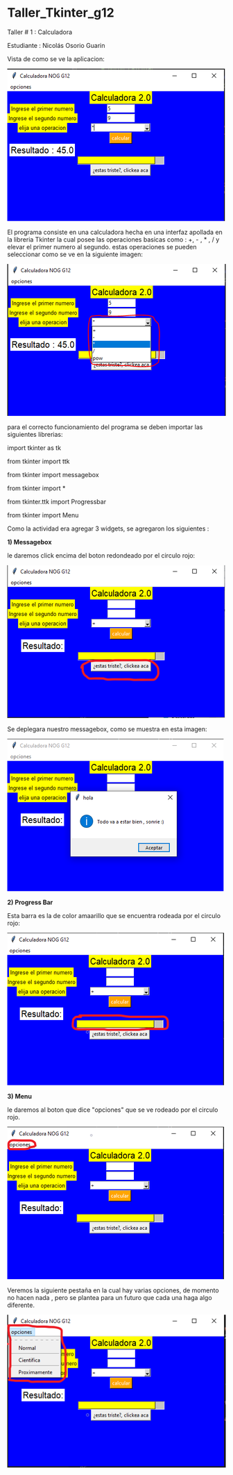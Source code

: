 # Taller_Tkinter_g12
Taller # 1 : Calculadora 

Estudiante : Nicolás Osorio Guarin

Vista de como se ve la aplicacion:

![vista principal de la calculadora](/Codigo_Fuente/Imagenes/inicio_1.PNG)

El programa consiste en una calculadora hecha en una interfaz apollada en la libreria Tkinter la cual posee las operaciones basicas como : +, - , * , / y elevar el primer numero al segundo. estas operaciones se pueden seleccionar como se ve en la siguiente imagen:
  
  ![vista principal de la calculadora](/Codigo_Fuente/Imagenes/w0.PNG)

para el correcto funcionamiento del programa se deben importar las siguientes librerias:

  import tkinter as tk
  
  from tkinter import ttk
  
  from tkinter import messagebox
  
  from tkinter import *
  
  from tkinter.ttk import Progressbar
  
  from tkinter import Menu
  
  Como la actividad era agregar 3 widgets, se agregaron los siguientes :
  
**1)  Messagebox**

le daremos click encima del boton redondeado por el circulo rojo:

  ![click](/Codigo_Fuente/Imagenes/w1_1.png)

Se deplegara nuestro messagebox, como se muestra en esta imagen:

  ![click](/Codigo_Fuente/Imagenes/w1_2.PNG)
  
**2)  Progress Bar**

Esta barra es la de color amaarillo que se encuentra rodeada por el circulo rojo:

  ![click](/Codigo_Fuente/Imagenes/w2.png)

**3)  Menu**

le daremos al boton que dice "opciones" que se ve rodeado por el circulo rojo.

  ![click](/Codigo_Fuente/Imagenes/w3_1.png)
  
Veremos la siguiente pestaña en la cual hay varias opciones, de momento no hacen nada , pero se plantea para un futuro que cada una haga algo diferente.

  ![click](/Codigo_Fuente/Imagenes/w3_2.png)
